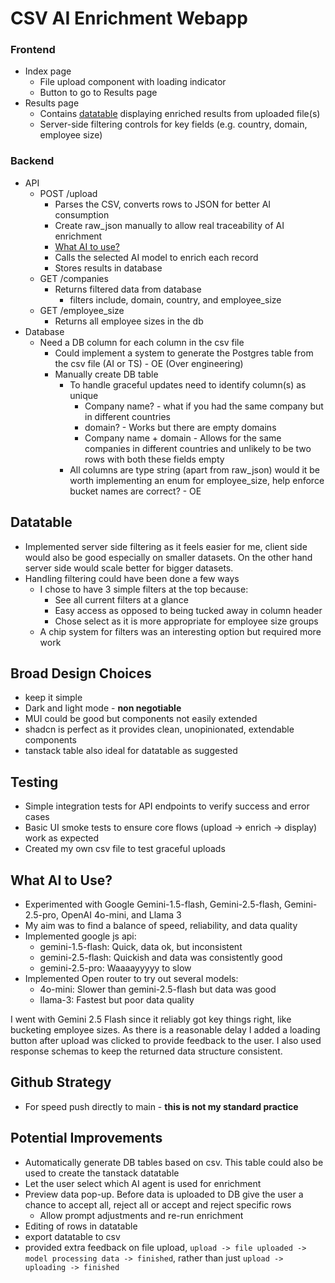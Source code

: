 # CSV AI Enrichment Webapp

### Frontend

- Index page
  - File upload component with loading indicator
  - Button to go to Results page
- Results page
  - Contains [datatable](#datatable) displaying enriched results from uploaded file(s)
  - Server-side filtering controls for key fields (e.g. country, domain, employee size)

### Backend

- API
  - POST /upload
    - Parses the CSV, converts rows to JSON for better AI consumption
    - Create raw_json manually to allow real traceability of AI enrichment
    - [What AI to use?](#what-ai-to-use)
    - Calls the selected AI model to enrich each record
    - Stores results in database
  - GET /companies
    - Returns filtered data from database
      - filters include, domain, country, and employee_size
  - GET /employee_size
    - Returns all employee sizes in the db
- Database
  - Need a DB column for each column in the csv file
    - Could implement a system to generate the Postgres table from the csv file (AI or TS) - OE (Over engineering)
    - Manually create DB table
      - To handle graceful updates need to identify column(s) as unique
        - Company name? - what if you had the same company but in different countries
        - domain? - Works but there are empty domains
        - Company name + domain - Allows for the same companies in different countries and unlikely to be two rows with both these fields empty
      - All columns are type string (apart from raw_json) would it be worth implementing an enum for employee_size, help enforce bucket names are correct? - OE

## Datatable

- Implemented server side filtering as it feels easier for me, client side would also be good especially on smaller datasets. On the other hand server side would scale better for bigger datasets.
- Handling filtering could have been done a few ways
  - I chose to have 3 simple filters at the top because:
    - See all current filters at a glance
    - Easy access as opposed to being tucked away in column header
    - Chose select as it is more appropriate for employee size groups
  - A chip system for filters was an interesting option but required more work

## Broad Design Choices

- keep it simple
- Dark and light mode - **non negotiable**
- MUI could be good but components not easily extended
- shadcn is perfect as it provides clean, unopinionated, extendable components
- tanstack table also ideal for datatable as suggested

## Testing

- Simple integration tests for API endpoints to verify success and error cases
- Basic UI smoke tests to ensure core flows (upload → enrich → display) work as expected
- Created my own csv file to test graceful uploads

## What AI to Use?

- Experimented with Google Gemini-1.5-flash, Gemini-2.5-flash, Gemini-2.5-pro, OpenAI 4o-mini, and Llama 3
- My aim was to find a balance of speed, reliability, and data quality
- Implemented google js api:
  - gemini-1.5-flash: Quick, data ok, but inconsistent
  - gemini-2.5-flash: Quickish and data was consistently good
  - gemini-2.5-pro: Waaaayyyyy to slow
- Implemented Open router to try out several models:
  - 4o-mini: Slower than gemini-2.5-flash but data was good
  - llama-3: Fastest but poor data quality

I went with Gemini 2.5 Flash since it reliably got key things right, like bucketing employee sizes. As there is a reasonable delay I added a loading button after upload was clicked to provide feedback to the user. I also used response schemas to keep the returned data structure consistent.

## Github Strategy

- For speed push directly to main - **this is not my standard practice**

## Potential Improvements

- Automatically generate DB tables based on csv. This table could also be used to create the tanstack datatable
- Let the user select which AI agent is used for enrichment
- Preview data pop-up. Before data is uploaded to DB give the user a chance to accept all, reject all or accept and reject specific rows
  - Allow prompt adjustments and re-run enrichment
- Editing of rows in datatable
- export datatable to csv
- provided extra feedback on file upload, `upload -> file uploaded -> model processing data -> finished`, rather than just `upload -> uploading -> finished`
